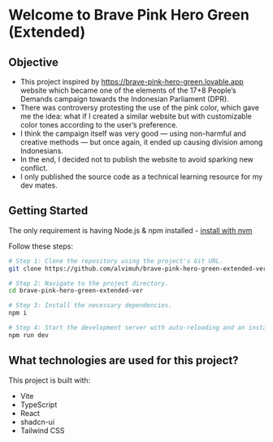 # Welcome to Brave Pink Hero Green (Extended)

## Objective

- This project inspired by https://brave-pink-hero-green.lovable.app website which became one of the elements of the 17+8 People’s Demands campaign towards the Indonesian Parliament (DPR).
- There was controversy protesting the use of the pink color, which gave me the idea: what if I created a similar website but with customizable color tones according to the user’s preference.
- I think the campaign itself was very good — using non-harmful and creative methods — but once again, it ended up causing division among Indonesians.
- In the end, I decided not to publish the website to avoid sparking new conflict.
- I only published the source code as a technical learning resource for my dev mates.

## Getting Started

The only requirement is having Node.js & npm installed - [install with nvm](https://github.com/nvm-sh/nvm#installing-and-updating)

Follow these steps:

```sh
# Step 1: Clone the repository using the project's Git URL.
git clone https://github.com/alvimuh/brave-pink-hero-green-extended-ver

# Step 2: Navigate to the project directory.
cd brave-pink-hero-green-extended-ver

# Step 3: Install the necessary dependencies.
npm i

# Step 4: Start the development server with auto-reloading and an instant preview.
npm run dev
```

## What technologies are used for this project?

This project is built with:

- Vite
- TypeScript
- React
- shadcn-ui
- Tailwind CSS

